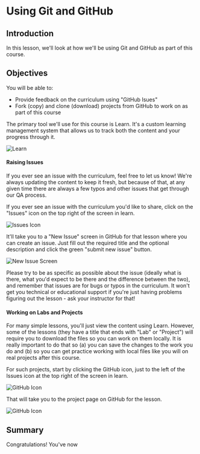 
# Using Git and GitHub


## Introduction
In this lesson, we'll look at how we'll be using Git and GitHub as part of this course.

## Objectives
You will be able to:
* Provide feedback on the curriculum using "GitHub Isues"
* Fork (copy) and clone (download) projects from GitHub to work on as part of this course


The primary tool we'll use for this course is Learn. It's a custom learning management system that allows us to track both the content and your progress through it. 

![Learn](http://curriculum-content.s3.amazonaws.com/ent-ds-deloitte/learn-screenshot.png)

#### Raising Issues 
If you ever see an issue with the curriculum, feel free to let us know! We're always updating the content to keep it fresh, but because of that, at any given time there are always a few typos and other issues that get through our QA process. 

If you ever see an issue with the curriculum you'd like to share, click on the "Issues" icon on the top right of the screen in learn.

![Issues Icon](http://curriculum-content.s3.amazonaws.com/ent-ds-deloitte/learn-screenshot-issues.png)

It'll take you to a "New Issue" screen in GitHub for that lesson where you can create an issue. Just fill out the required title and the optional description and click the green "submit new issue" button.

![New Issue Screen](http://curriculum-content.s3.amazonaws.com/ent-ds-deloitte/issues-screen.png)

Please try to be as specific as possible about the issue (ideally what is there, what you'd expect to be there and the difference between the two), and remember that issues are for bugs or typos in the curriculum. It won't get you technical or educational support if you're just having problems figuring out the lesson - ask your instructor for that!

#### Working on Labs and Projects
For many simple lessons, you'll just view the content using Learn. However, some of the lessons (they have a title that ends with "Lab" or "Project") will require you to download the files so you can work on them locally. It is really important to do that so (a) you can save the changes to the work you do and (b) so you can get practice working with local files like you will on real projects after this course.

For such projects, start by clicking the GitHub icon, just to the left of the Issues icon at the top right of the screen in learn.

![GitHub Icon](http://curriculum-content.s3.amazonaws.com/ent-ds-deloitte/learn-screenshot-github.png)

That will take you to the project page on GitHub for the lesson.

![GitHub Icon](http://curriculum-content.s3.amazonaws.com/ent-ds-deloitte/project-page-github.png)







## Summary

Congratulations! You've now 

